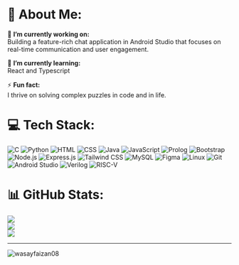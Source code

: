 # 💫 About Me:
🔭 **I’m currently working on:**  
Building a feature-rich chat application in Android Studio that focuses on real-time communication and user engagement.

🌱 **I’m currently learning:**  
React and Typescript

⚡ **Fun fact:**  
I thrive on solving complex puzzles in code and in life.

# 💻 Tech Stack:
![C](https://img.shields.io/badge/C-%2300599C.svg?style=for-the-badge&logo=c&logoColor=white)
![Python](https://img.shields.io/badge/Python-%233776AB.svg?style=for-the-badge&logo=python&logoColor=white)
![HTML](https://img.shields.io/badge/HTML5-%23E34F26.svg?style=for-the-badge&logo=html5&logoColor=white)
![CSS](https://img.shields.io/badge/CSS3-%231572B6.svg?style=for-the-badge&logo=css3&logoColor=white)
![Java](https://img.shields.io/badge/Java-%23007396.svg?style=for-the-badge&logo=java&logoColor=white)
![JavaScript](https://img.shields.io/badge/JavaScript-%23F7DF1E.svg?style=for-the-badge&logo=javascript&logoColor=black)
![Prolog](https://img.shields.io/badge/Prolog-%23734151.svg?style=for-the-badge&logo=prolog&logoColor=white)
![Bootstrap](https://img.shields.io/badge/Bootstrap-%237952B3.svg?style=for-the-badge&logo=bootstrap&logoColor=white)
![Node.js](https://img.shields.io/badge/Node.js-%23339933.svg?style=for-the-badge&logo=node.js&logoColor=white)
![Express.js](https://img.shields.io/badge/Express.js-%23000000.svg?style=for-the-badge&logo=express&logoColor=white)
![Tailwind CSS](https://img.shields.io/badge/Tailwind_CSS-%2338B2AC.svg?style=for-the-badge&logo=tailwind-css&logoColor=white)
![MySQL](https://img.shields.io/badge/MySQL-%234479A1.svg?style=for-the-badge&logo=mysql&logoColor=white)
![Figma](https://img.shields.io/badge/Figma-%23F24E1E.svg?style=for-the-badge&logo=figma&logoColor=white)
![Linux](https://img.shields.io/badge/Linux-FCC624?style=for-the-badge&logo=linux&logoColor=black)
![Git](https://img.shields.io/badge/Git-%23F05032.svg?style=for-the-badge&logo=git&logoColor=white)
![Android Studio](https://img.shields.io/badge/Android_Studio-%233DDC84.svg?style=for-the-badge&logo=android-studio&logoColor=white)
![Verilog](https://img.shields.io/badge/Verilog-%2300519C.svg?style=for-the-badge&logo=verilog&logoColor=white)
![RISC-V](https://img.shields.io/badge/RISC_V-%23F93A02.svg?style=for-the-badge&logo=riscv&logoColor=white)





# 📊 GitHub Stats:
![](https://github-readme-stats.vercel.app/api?username=wasayfaizan&theme=dark&hide_border=false&include_all_commits=false&count_private=false)<br/>
![](https://github-readme-streak-stats.herokuapp.com/?user=wasayfaizan&theme=dark&hide_border=false)<br/>
![](https://github-readme-stats.vercel.app/api/top-langs/?username=wasayfaizan&theme=dark&hide_border=false&include_all_commits=false&count_private=false&layout=compact)

---
 <p align="left">
      <img src="https://komarev.com/ghpvc/?username=wasayfaizan08&label=Profile%20views&color=0e75b6&style=flat" alt="wasayfaizan08" />
   </p>
